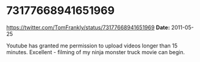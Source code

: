 # 73177668941651969
https://twitter.com/TomFrankly/status/73177668941651969
**Date:** 2011-05-25

Youtube has granted me permission to upload videos longer than 15 minutes. Excellent - filming of my ninja monster truck movie can begin.
